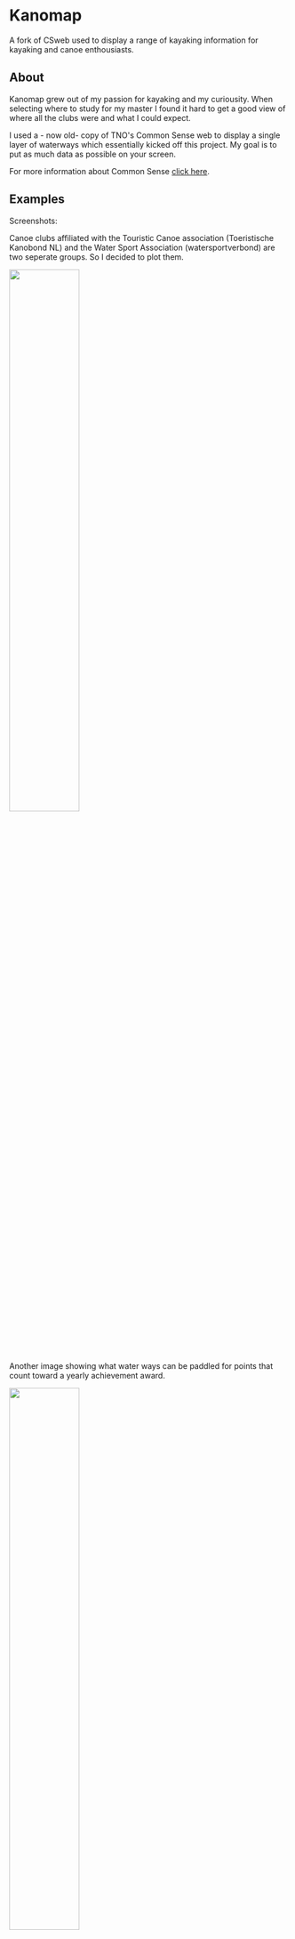 # Kanomap
A fork of CSweb used to display a range of kayaking information for kayaking and canoe enthousiasts.

## About
Kanomap grew out of my passion for kayaking and my curiousity. When selecting where to study for my master I found it hard to get a good view of where all the clubs were and what I could expect.

I used a - now old- copy of TNO's Common Sense web to display a single layer of waterways which essentially kicked off this project. My goal is to put as much data as possible on your screen.

For more information about Common Sense [click here](https://github.com/TNOCS/csWeb).

## Examples
Screenshots:

Canoe clubs affiliated with the Touristic Canoe association (Toeristische Kanobond NL) and the Water Sport Association (watersportverbond) are two seperate groups. So I decided to plot them.

<img src="http://i.imgur.com/kgFjMPC.png" height=50% width=50%><br>

Another image showing what water ways can be paddled for points that count toward a yearly achievement award.

<img src="http://i.imgur.com/9kNzL9g.png" height=50% width=50%><br>

## Disclaimer
All the data I show here is publicly available on the internet either by an exposed API or shown as data on a web page or on a map widget. It is not my goal to "steal" data, but rather I want to see just how much is really out there. In some cases data was sent to me in private.

Most if not all of the data here has been edited and cleaned up. However, I cannot make any statement regarding the validity of the data shown. 

A special note to my felliow kayakers and canoeists: please be aware that some of the waterways shown here might be off-limits or are off-limits seasonally. Always consult the web, and in my experience relevant agencies are usually eager to reply to mail.

As always: respect the waterways so that it stays safe for everyone so that more people may enjoy nature. Looking at you, German boat guy.  
